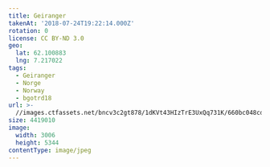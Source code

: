 ```yaml
---
title: Geiranger
takenAt: '2018-07-24T19:22:14.000Z'
rotation: 0
license: CC BY-ND 3.0
geo:
  lat: 62.100883
  lng: 7.217022
tags:
  - Geiranger
  - Norge
  - Norway
  - bgotrd18
url: >-
  //images.ctfassets.net/bncv3c2gt878/1dKVt43HIzTrE3UxQq731K/660bc048cd0f600786eaffb397e78aab/geiranger_29989968298_o
size: 4419010
image:
  width: 3006
  height: 5344
contentType: image/jpeg
---
```


